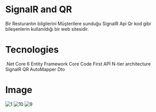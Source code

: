 # SignalR and QR
Bir Resturantın bilgilerini Müşterilere sunduğu SignalR Api Qr kod gibi bileşenlerin kullanıldığı bir web sitesidir. <br>
# Tecnologies
.Net Core 6
Entity Framework Core
Code First
APİ
N-tier architecture 
SignalR
QR
AutoMapper
Dto
# Image
![1](https://github.com/sabrisimsek57/SignalRQR/assets/115737435/00e91cc6-4a69-4ee3-b0f7-fb8b98796d7d)
![10](https://github.com/sabrisimsek57/SignalRQR/assets/115737435/f2053246-d2e2-4488-b248-f01982fe611c)
![9](https://github.com/sabrisimsek57/SignalRQR/assets/115737435/18756efe-c118-4ee7-8593-4d8bb88ae54c)
